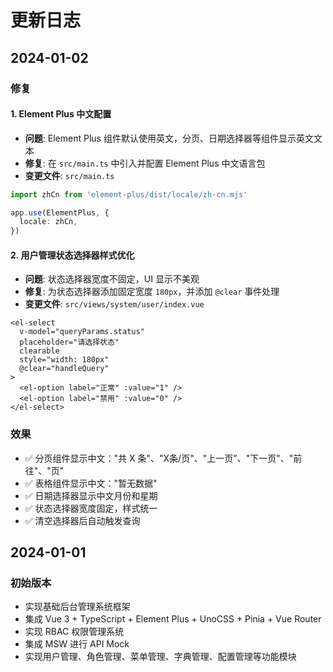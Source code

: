 # 更新日志

## 2024-01-02

### 修复

#### 1. Element Plus 中文配置
- **问题**: Element Plus 组件默认使用英文，分页、日期选择器等组件显示英文文本
- **修复**: 在 `src/main.ts` 中引入并配置 Element Plus 中文语言包
- **变更文件**: `src/main.ts`

```typescript
import zhCn from 'element-plus/dist/locale/zh-cn.mjs'

app.use(ElementPlus, {
  locale: zhCn,
})
```

#### 2. 用户管理状态选择器样式优化
- **问题**: 状态选择器宽度不固定，UI 显示不美观
- **修复**: 为状态选择器添加固定宽度 `180px`，并添加 `@clear` 事件处理
- **变更文件**: `src/views/system/user/index.vue`

```vue
<el-select 
  v-model="queryParams.status" 
  placeholder="请选择状态" 
  clearable
  style="width: 180px"
  @clear="handleQuery"
>
  <el-option label="正常" :value="1" />
  <el-option label="禁用" :value="0" />
</el-select>
```

### 效果
- ✅ 分页组件显示中文："共 X 条"、"X条/页"、"上一页"、"下一页"、"前往"、"页"
- ✅ 表格组件显示中文："暂无数据"
- ✅ 日期选择器显示中文月份和星期
- ✅ 状态选择器宽度固定，样式统一
- ✅ 清空选择器后自动触发查询

## 2024-01-01

### 初始版本
- 实现基础后台管理系统框架
- 集成 Vue 3 + TypeScript + Element Plus + UnoCSS + Pinia + Vue Router
- 实现 RBAC 权限管理系统
- 集成 MSW 进行 API Mock
- 实现用户管理、角色管理、菜单管理、字典管理、配置管理等功能模块


